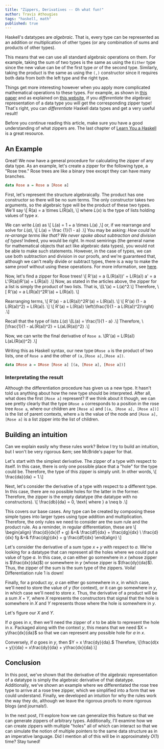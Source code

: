 ```yaml
---
title: "Zippers, Derivatives -- Oh what fun!"
author: Travis Athougies
tags: "haskell, math"
published: true
---
```


Haskell's datatypes are *algebraic*. That is, every type can be represented as an addition or
multiplication of other types (or any combination of sums and products of other types).

This means that we can use all standard algebraic operations on them. For example, taking the sum of
two types is the same as using the `Either` type since the new value can be of the first type _or_ of
the second type. Similarly, taking the product is the same as using the `(,)` constructor since it
requires both data from both the left type and the right type.

Things get more interesting however when you apply more complicated mathematical operations to these
types. For example, as shown in
[this paper](http://citeseerx.ist.psu.edu/viewdoc/summary?doi=10.1.1.22.8611) and as explained on
[this website](http://chris-taylor.github.io/blog/2013/02/13/the-algebra-of-algebraic-data-types-part-iii/),
if you *differentiate* the algebraic representation of a data type you will get the corresponding
zipper type! That's right, you can *differentiate* Haskell data types and get a very useful result!

Before you continue reading this article, make sure you have a good understanding of what zippers
are. The last chapter of [Learn You a Haskell](http://learnyouahaskell.com/zippers) is a great
resource.

## An Example

Great! We now have a general procedure for calculating the zipper of any data type. As an
example, let's create a zipper for the following type, a "Rose tree." Rose trees are like a binary
tree except they can have many branches.
```haskell
data Rose a = Rose a [Rose a]
```
First, let's represent the structure algebraically. The product has one constructor so there will be
no sum terms. The only constructor takes two arguments, so the algebraic type will be the product of
these two types. We'll say
\\[ R(a) = a \\times L(R(a)), \\]
where $L(x)$ is the type of lists holding values of type $x.$

We can write $L(a)$ as
\\[ L(a) = 1 + a \\times L(a) ,\\]
or, if we rearrange and solve for $L(a),$
\\[ L(a) = \\frac {1}{1 - a} .\\]
You may be asking: *How could he re-arrange terms like that? We never spoke about subtraction and
division of types!* Indeed, you would be right. In most semirings (the general name for mathematical
objects that act like algebraic data types), you would not be able to make such statements. However,
in the case of types, we can use both subtraction and division in our proofs, and we're guaranteed
that, although we can't really divide or subtract types, there is a way to make the same proof
without using these operations. For more information, see
[here](http://arxiv.org/pdf/math/9405205v1.pdf).

Now, let's find a zipper for Rose trees!
\\[ R'(a) = a (L(R(a)))' + L(R(a)) a' = a L'(R(a))R'(a) + L(R(a)) .\\]
Now, as stated in the articles above, the zipper for a list is simply the product of two lists. That
is,
\\[L'(a) = L(a)^2.\\]
Therefore,
\\[ R'(a) = a L(R(a))^2R'(a) + L(R(a)). \\]

Rearranging terms,
\\[ R'(a) - a L(R(a))^2R'(a) = L(R(a)). \\]
\\[ R'(a) (1 - a L(R(a))^2) = L(R(a)). \\]
\\[ R'(a) = L(R(a)) \\left(\\frac{1}{1 - a L(R(a))^2}\\right) .\\]

Recall that the type of lists $L(a)$
\\[L(a) = \\frac{1}{1 - a} .\\]
Therefore,
\\[\\frac{1}{1 - aL(R(a))^2} = L(aL(R(a))^2) .\\]

Now, we can write the final derivative of `Rose a`.
\\[R'(a) = L(R(a)) L(aL(R(a))^2) .\\]

Writing this as Haskell syntax, our new type `DRose a` is the product of two lists, one of `Rose a`
and the other of `(a,[Rose a],[Rose a])`.
```haskell
data DRose a = DRose [Rose a] [(a, [Rose a], [Rose a])]
```

### Interpretating the result

Although the differentiation procedure has given us a new type. It hasn't told us anything about how
the new type should be interpreted. After all, what does the first `[Rose a]` represent? If we think
about it though, we can see pretty clearly that the type `DRose a` corresponds to a position in the
rose tree `Rose a`, where our children are `[Rose a]` and `[(a, [Rose a], [Rose a])]` is the list of
parent contexts, where `a` is the value of the node and `[Rose a], [Rose a]` is a list zipper into
the list of children.

## Building an intuition

Can we explain easily why these rules work? Below I try to build an intuition, but I won't be very
rigorous &em; see McBride's paper for that.

Let's start with the simplest derivative. The zipper of a type with respect to itself. In this case,
there is only one possible place that a "hole" for the type could be. Therefore, the type of this
zipper is simply unit. In other words,
\\[ \\frac{da}{da} = 1.\\]

Next, let's consider the derivative of a type with respect to a different type. In this case, there
are no possible holes for the latter in the former. Therefore, the zipper is the empty datatype (the
datatype with no constructors).
\\[ \\frac{db}{da} = 0, \\text{ where } a \\neq b .\\]

This covers our base cases. Any type can be created by composing these simple types into larger
types using type addition and multiplication. Therefore, the only rules we need to consider are
the sum rule and the product rule. As a reminder, in regular differentiation, these are
\\[ \\begin{align}
\\frac{d}{dx}(f + g) &=& \\frac{df}{dx} + \\frac{dg}{dx} \\
\\frac{d}{dx} fg &=& f\\frac{dg}{dx} + g \\frac{df}{dx}
\\end{align} \\]

Let's consider the derivative of a sum type $x + y$ with respect to $a.$ We're looking for a
datatype that can represent all the holes where we could put a value of type $a.$ In this case, $a$
can either go somewhere in $x$ (whose zipper is $\frac{dx}{da}$) or somewhere in $y$ (whose zipper
is $\frac{dy}{da}$). Thus, the zipper of the sum is the sum type of the zippers. Voila!
Differentiation rule 1 is down!

Finally, for a product $xy,$ $a$ can either go somewhere in $x,$ in which case, we'll need to store
the value of $y$ (for context), or it can go somewhere in $y$, in which case we'll need to store
$x.$ Thus, the derivative of a product will be a sum $X + Y,$ where $X$ represents the constructors
that signal that the hole is somewhere in $X$ and $Y$ represents those where the hole is somewhere
in $y.$

Let's figure our $X$ and $Y.$

If $a$ goes in $x,$ then we'll need the zipper of $x$ to be able to represent the hole in $x.$
Packaged along with the context $y,$ this means that we need $X = y\frac{dx}{da}$ so that we can
represent any possible hole for $a$ in $x.$

Conversely, if $a$ goes in $y,$ then $Y = x \frac{dy}{da}.$
Therefore,
\\[\\frac{d(x + y)}{da} = x\\frac{dy}{da} + y\\frac{dx}{da}.\\]

## Conclusion

In this post, we've shown that the derivative of the algebraic representation of a datatype is
simply the algebraic derivative of that datatype. Additionally, we've shown an example where we
differentiated the rose tree type to arrive at a rose tree zipper, which we simplified into a form
that we could understand. Finally, we developed an intuition for why the rules work the way they do,
although we leave the rigorous proofs to more rigorous blogs (and journals!).

In the next post, I'll explore how we can generalize this feature so that we can generate zippers of
arbitrary types. Additionally, I'll examine how we can create zippers with multiple "holes" all of
which can interact so that we can simulate the notion of multiple pointers to the same data structure
as in an imperative language. Did I mention all of this will be in approximately $O(1)$ time? Stay
tuned!

